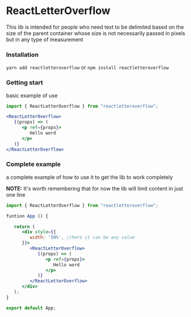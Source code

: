 # ReactLetterOverflow

This lib is intended for people who need text to be delimited based on the size of the parent container whose size is not necessarily passed in pixels but in any type of measurement

### Installation
``
   yarn add reactletteroverflow
``
or
``
   npm install reactletteroverflow
``

### Getting start
basic example of use
``` jsx
import { ReactLetterOverflow } from "reactletteroverflow";

<ReactLetterOverflow>
   {(props) => (
      <p ref={props}>
         Hello word
      </p>
   )}
</ReactLetterOverflow>
```

### Complete example
a complete example of how to use it to get the lib to work completely

**NOTE:** It's worth remembering that for now the lib will limit content in just one line

``` jsx
import { ReactLetterOverflow } from "reactletteroverflow";

funtion App () {

   return (
      <div style={{
         width: '50%', //here it can be any value
      }}>
         <ReactLetterOverflow>
            {(props) => (
               <p ref={props}>
                  Hello word
               </p>
            )}
         </ReactLetterOverflow>
      </div>
   );
}

export default App;
```